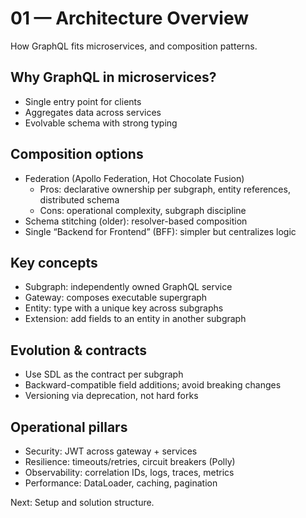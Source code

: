# 01 — Architecture Overview

How GraphQL fits microservices, and composition patterns.

## Why GraphQL in microservices?
- Single entry point for clients
- Aggregates data across services
- Evolvable schema with strong typing

## Composition options
- Federation (Apollo Federation, Hot Chocolate Fusion)
  - Pros: declarative ownership per subgraph, entity references, distributed schema
  - Cons: operational complexity, subgraph discipline
- Schema stitching (older): resolver-based composition
- Single “Backend for Frontend” (BFF): simpler but centralizes logic

## Key concepts
- Subgraph: independently owned GraphQL service
- Gateway: composes executable supergraph
- Entity: type with a unique key across subgraphs
- Extension: add fields to an entity in another subgraph

## Evolution & contracts
- Use SDL as the contract per subgraph
- Backward-compatible field additions; avoid breaking changes
- Versioning via deprecation, not hard forks

## Operational pillars
- Security: JWT across gateway + services
- Resilience: timeouts/retries, circuit breakers (Polly)
- Observability: correlation IDs, logs, traces, metrics
- Performance: DataLoader, caching, pagination

Next: Setup and solution structure.
